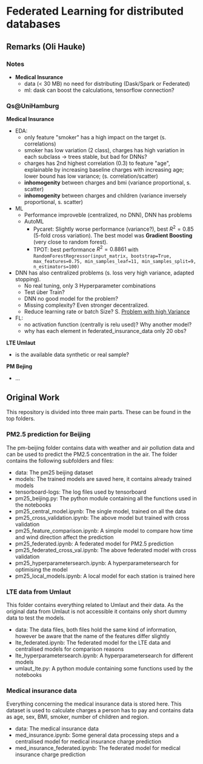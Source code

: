 # Federated Learning for distributed databases


## Remarks (Oli Hauke)


### Notes

- **Medical Insurance**
    - data (< 30 MB) no need for distributing (Dask/Spark or Federated)
    - ml: dask can boost the calculations, tensorflow connection?

### Qs@UniHamburg

**Medical Insurance**
- EDA: 
    - only feature "smoker" has a high impact on the target (s. correlations)
    - smoker has low variation (2 class), charges has high variation in each subclass -> trees stable, but bad for DNNs?
    - charges has 2nd highest correlation (0.3) to feature "age", explainable by increasing baseline charges with increasing age; lower bound has low variance;  (s. correlation/scatter)
    - **inhomogenity** between charges and bmi (variance proportional, s. scatter)
    - **inhomogenity** between charges and children (variance inversely proportional, s. scatter)
- ML
    - Performance improveble (centralized, no DNN), DNN has problems
    - AutoML 
        - Pycaret: Slightly worse performance (variance?), best $R^2= 0.85$ (5-fold cross variation). The best model was **Gradient Boosting** (very close to random forest).
        - TPOT: best performance $R^2 = 0.8861$ with `RandomForestRegressor(input_matrix, bootstrap=True, max_features=0.75, min_samples_leaf=11, min_samples_split=9, n_estimators=100)`
- DNN has also centralized problems (s. loss very high variance, adapted stopping). 
    - No real tuning, only 3 Hyperparameter combinations
    - Test über Train?
    - DNN no good model for the problem? 
    - Missing complexity? Even stronger decentralized.
    - Reduce learning rate or batch Size? S. [Problem with high Variance](https://www.quora.com/When-training-a-neural-network-what-does-it-mean-if-the-loss-on-the-validation-set-has-high-variance-e-g-it-goes-back-and-forth-each-epoch-between-good-and-bad-loss-How-do-I-know-when-to-stop-training-the-network)
- FL: 
    - no activation function (centrally is relu used)?  Why another model?
    - why has each element in  federated_insurance_data only 20 obs?

**LTE Umlaut**
- is the available data synthetic or real sample?

**PM Bejing**
- ...

## Original Work
This repository is divided into three main parts. These can be found in the top folders.

### PM2.5 prediction for Beijing

The pm-beijing folder contains data with weather and air pollution data and can be used to predict the PM2.5 concentration in the air. The folder contains the following subfolders and files:
* data: The pm25 beijing dataset
* models: The trained models are saved here, it contains already trained models
* tensorboard-logs: The log files used by tensorboard
* pm25_beijing.py: The python module containing all the functions used in the notebooks
* pm25_central_model.ipynb: The single model, trained on all the data
* pm25_cross_validation.ipynb: The above model but trained with cross validation
* pm25_feature_comparison.ipynb: A simple model to compare how time and wind direction affect the prediction
* pm25_federated.ipynb: A federated model for PM2.5 prediction
* pm25_federated_cross_val.ipynb: The above federated model with cross validation
* pm25_hyperparametersearch.ipynb: A hyperparametersearch for optimising the model
* pm25_local_models.ipynb: A local model for each station is trained here

### LTE data from Umlaut

This folder contains everything related to Umlaut and their data. As the original data from Umlaut is not accessible it contains only short dummy data to test the models.
* data: The data files, both files hold the same kind of information, however be aware that the name of the features differ slightly
* lte_federated.ipynb: The federated model for the LTE data and centralised models for comparison reasons
* lte_hyperparametersearch.ipynb: A hyperparametersearch for different models
* umlaut_lte.py: A python module containing some functions used by the notebooks

### Medical insurance data

Everything concerning the medical insurance data is stored here. This dataset is used to calculate charges a person has to pay and contains data as age, sex, BMI, smoker, number of children and region.
* data: The medical insurance data
* med_insurance.ipynb: Some general data processing steps and a centralised model for medical insurance charge prediction
* med_insurance_federated.ipynb: The federated model for medical insurance charge prediction


